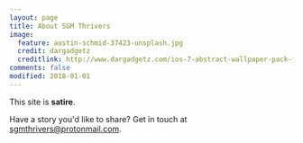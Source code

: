 ```yaml
---
layout: page
title: About SGM Thrivers
image:
  feature: austin-schmid-37423-unsplash.jpg
  credit: dargadgetz
  creditlink: http://www.dargadgetz.com/ios-7-abstract-wallpaper-pack-for-iphone-5-and-ipod-touch-retina/
comments: false
modified: 2018-01-01
---
```


This site is **satire**.

Have a story you'd like to share? Get in touch at [sgmthrivers@protonmail.com](mailto:sgmthrivers@protonmail.com).